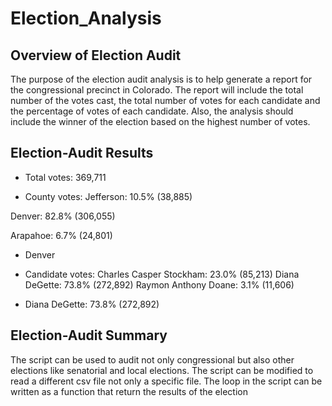 # Election_Analysis
## Overview of Election Audit
The purpose of the election audit analysis is to help generate a report for the congressional precinct in Colorado. The report will include the total number of the votes cast, the total number of votes for each candidate and the percentage of votes of each candidate. Also, the analysis should include the winner of the election based on the highest number of votes. 

## Election-Audit Results
* Total votes: 369,711

* County votes:
Jefferson: 10.5% (38,885)

Denver: 82.8% (306,055)

Arapahoe: 6.7% (24,801)

* Denver

* Candidate votes:
Charles Casper Stockham: 23.0% (85,213)
Diana DeGette: 73.8% (272,892)
Raymon Anthony Doane: 3.1% (11,606)

* Diana DeGette: 73.8% (272,892)

## Election-Audit Summary
The script can be used to audit not only congressional but also other elections like senatorial and local elections. The script can be modified to read a different csv file not only a specific file. The loop in the script can be written as a function that return the results of the election

